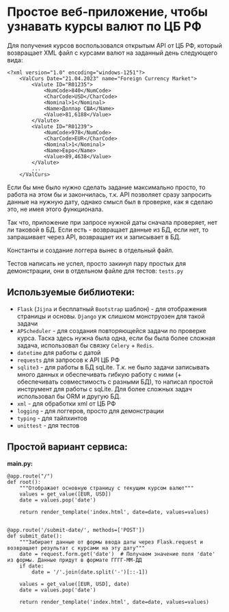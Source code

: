 # Простое веб-приложение, чтобы узнавать курсы валют по ЦБ РФ

Для получения курсов воспользовался открытым API от ЦБ РФ, который возвращает XML файл с курсами валют на заданный день следующего вида: 

    <?xml version="1.0" encoding="windows-1251"?>
        <ValCurs Date="21.04.2023" name="Foreign Currency Market">
            <Valute ID="R01235">
                <NumCode>840</NumCode>
                <CharCode>USD</CharCode>
                <Nominal>1</Nominal>
                <Name>Доллар США</Name>
                <Value>81,6188</Value>
            </Valute>
            <Valute ID="R01239">
                <NumCode>978</NumCode>
                <CharCode>EUR</CharCode>
                <Nominal>1</Nominal>
                <Name>Евро</Name>
                <Value>89,4638</Value>
            </Valute>
            ...
        </ValCurs>

Если бы мне было нужно сделать задание максимально просто, то работа на этом бы и закончилась, т.к. API позволяет сразу запросить данные на нужную дату, 
однако смысл был в проверке, как я сделаю это, не имея этого функционала.

Так что, приложение при запросе нужной даты сначала проверяет, нет ли таковой в БД. Если есть - возвращает данные из БД, если нет, то запрашивает через API, возвращает их и записывает в БД.

Константы и создание логгера вынес в отдельный файл.

Тестов написать не успел, просто закинул пару простых для демонстрации, они в отдельном файле для тестов: `tests.py`

## Используемые библиотеки:
* `Flask` (`Jijna` и бесплатный `Bootstrap` шаблон) - для отображения страницы и основы. `Django` уж слишком монструозен для такой задачи
* `APScheduler` - для создания повторяющейся задачи по проверке курса. Таска здесь нужна была одна, если бы была более сложная задача, использовал бы связку `Celery` + `Redis`.
* `datetime` для работы с датой
* `requests` для запросов к API ЦБ РФ
* `sqlite3` - для работы в БД sqLite. Т.к. не было задачи записывать много данных и обеспечивать гибкую работу с ними (+ обеспечивать совместимость с разными БД), то написал простой инструмент для работы с sqLite. Для более сложных задач использовал бы ORM и другую БД. 
* `xml` - для обработки xml от ЦБ РФ
* `logging` - для логгеров, просто для демонстрации
* `typing` - для тайпхинтов
* `unittest` - для тестов

## Простой вариант сервиса:

**main.py:**

    @app.route("/")
    def root():
        """Отображает основную страницу с текущим курсом валют"""
        values = get_value([EUR, USD])
        date = values.pop('date')
    
        return render_template('index.html', date=date, values=values)
    
    
    @app.route('/submit-date/', methods=['POST'])
    def submit_date():
        """Забирает данные от формы ввода даты через Flask.request и возвращает результат с курсами на эту дату"""
        date = request.form.get('date')  # Получаем значение поля 'date' из формы. Данные придут в формате ГГГГ-ММ-ДД
        if date:
            date = '/'.join(date.split('-')[::-1])
    
        values = get_value([EUR, USD], date)
        date = values.pop('date')

        return render_template('index.html', date=date, values=values)